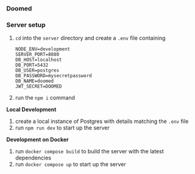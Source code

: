 ### Doomed

### Server setup
1. `cd` into the `server` directory and create a `.env` file containing
    ```
    NODE_ENV=development
    SERVER_PORT=8080
    DB_HOST=localhost
    DB_PORT=5432
    DB_USER=postgres
    DB_PASSWORD=mysecretpassword
    DB_NAME=doomed
    JWT_SECRET=DOOMED
    ```
2. run the `npm i` command

**Local Development**
1. create a local instance of Postgres with details matching the `.env` file
2. run `npm run dev` to start up the server

**Development on Docker**
1. run `docker compose build` to build the server with the latest dependencies
2. run `docker compose up` to start up the server